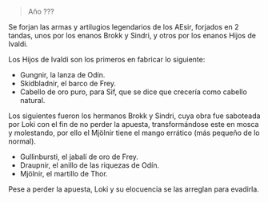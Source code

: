 > Año ???

Se forjan las armas y artilugios legendarios de los AEsir, forjados en 2 tandas, unos por los enanos Brokk y Sindri, y otros por los enanos Hijos de Ivaldi.

Los Hijos de Ivaldi son los primeros en fabricar lo siguiente:
- Gungnir, la lanza de Odín.
- Skidbladnir, el barco de Frey.
- Cabello de oro puro, para Sif, que se dice que crecería como cabello natural.

Los siguientes fueron los hermanos Brokk y Sindri, cuya obra fue saboteada por Loki con el fin de no perder la apuesta, transformándose este en mosca y molestando, por ello el Mjölnir tiene el mango errático (más pequeño de lo normal).
- Gullinbursti, el jabalí de oro de Frey.
- Draupnir, el anillo de las riquezas de Odín.
- Mjölnir, el martillo de Thor.

Pese a perder la apuesta, Loki y su elocuencia se las arreglan para evadirla.